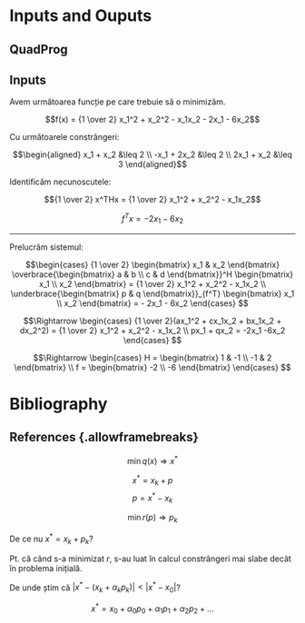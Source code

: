 # Inputs and Ouputs

## QuadProg



## Inputs

Avem următoarea funcție pe care trebuie să o minimizăm.

$$f(x) = {1 \over 2} x_1^2 + x_2^2 - x_1x_2 - 2x_1 - 6x_2$$

Cu următoarele constrângeri:

$$\begin{aligned}
x_1 + x_2   &\leq 2 \\
-x_1 + 2x_2 &\leq 2 \\
2x_1 + x_2  &\leq 3
\end{aligned}$$

Identificăm necunoscutele:

$${1 \over 2} x^THx = {1 \over 2} x_1^2 + x_2^2 - x_1x_2$$

$$f^Tx = - 2x_1 - 6x_2$$

---

Prelucrăm sistemul:

$$\begin{cases}
{1 \over 2}
\begin{bmatrix}
   x_1 & x_2
\end{bmatrix}
\overbrace{\begin{bmatrix}
   a & b \\
   c & d
\end{bmatrix}}^H
\begin{bmatrix}
   x_1 \\
   x_2
\end{bmatrix} = {1 \over 2} x_1^2 + x_2^2 - x_1x_2 \\
\underbrace{\begin{bmatrix}
   p & q
\end{bmatrix}}_{f^T}
\begin{bmatrix}
   x_1 \\
   x_2
\end{bmatrix} = - 2x_1 - 6x_2
\end{cases}
$$

$$\Rightarrow
\begin{cases}
{1 \over 2}(ax_1^2 + cx_1x_2 + bx_1x_2 + dx_2^2) = {1 \over 2} x_1^2 + x_2^2 - x_1x_2 \\
px_1 + qx_2 = -2x_1 -6x_2
\end{cases}
$$

$$\Rightarrow
\begin{cases}
H = \begin{bmatrix}
   1 & -1 \\
   -1 & 2
\end{bmatrix} \\
f = \begin{bmatrix}
   -2 \\
   -6
\end{bmatrix}
\end{cases}
$$

# Bibliography

## References {.allowframebreaks}

$$\min q(x) \Rightarrow x^*$$

$$x^*= x_k + p$$
$$p = x^* - x_k$$

$$\min r(p) \Rightarrow p_k$$


De ce nu $x^* = x_k + p_k$?

Pt. că când s-a minimizat $r$, s-au luat în calcul constrângeri mai slabe decât
în problema inițială.

De unde știm că $|x^*-(x_k+\alpha_kp_k)| < |x^*-x_0|$?


$$x^* = x_0+\alpha_0p_0 + \alpha_1p_1 + \alpha_2p_2 + ...$$